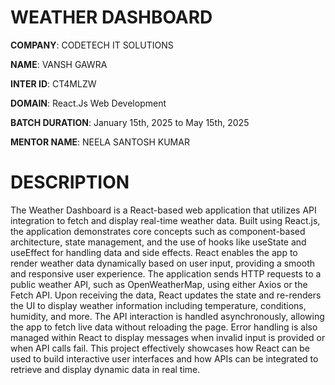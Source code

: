 # WEATHER DASHBOARD

**COMPANY**: CODETECH IT SOLUTIONS

**NAME**: VANSH GAWRA

**INTER ID**: CT4MLZW

**DOMAIN**: React.Js Web Development

**BATCH DURATION**: January 15th, 2025 to May 15th, 2025

**MENTOR NAME**: NEELA SANTOSH KUMAR

# DESCRIPTION

The Weather Dashboard is a React-based web application that utilizes API integration to fetch and display real-time weather data. Built using React.js, the application demonstrates core concepts such as component-based architecture, state management, and the use of hooks like useState and useEffect for handling data and side effects. React enables the app to render weather data dynamically based on user input, providing a smooth and responsive user experience. The application sends HTTP requests to a public weather API, such as OpenWeatherMap, using either Axios or the Fetch API. Upon receiving the data, React updates the state and re-renders the UI to display weather information including temperature, conditions, humidity, and more. The API interaction is handled asynchronously, allowing the app to fetch live data without reloading the page. Error handling is also managed within React to display messages when invalid input is provided or when API calls fail. This project effectively showcases how React can be used to build interactive user interfaces and how APIs can be integrated to retrieve and display dynamic data in real time.
